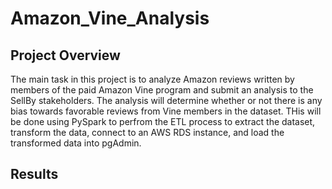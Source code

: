 # Amazon_Vine_Analysis

## Project Overview

The main task in this project is to analyze Amazon reviews written by members of the paid Amazon Vine program and submit an analysis to the SellBy stakeholders. The analysis will determine whether or not there is any bias towards favorable reviews from Vine members in the dataset. THis will be done using PySpark to perfrom the ETL process to extract the dataset, transform the data, connect to an AWS RDS instance, and load the transformed data into pgAdmin.

## Results